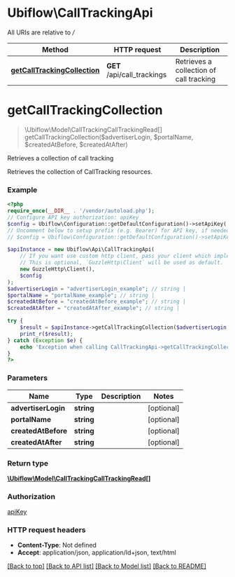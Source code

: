 # Ubiflow\CallTrackingApi

All URIs are relative to */*

Method | HTTP request | Description
------------- | ------------- | -------------
[**getCallTrackingCollection**](CallTrackingApi.md#getcalltrackingcollection) | **GET** /api/call_trackings | Retrieves a collection of call tracking

# **getCallTrackingCollection**
> \Ubiflow\Model\CallTrackingCallTrackingRead[] getCallTrackingCollection($advertiserLogin, $portalName, $createdAtBefore, $createdAtAfter)

Retrieves a collection of call tracking

Retrieves the collection of CallTracking resources.

### Example
```php
<?php
require_once(__DIR__ . '/vendor/autoload.php');
// Configure API key authorization: apiKey
$config = Ubiflow\Configuration::getDefaultConfiguration()->setApiKey('X-AUTH-TOKEN', 'YOUR_API_KEY');
// Uncomment below to setup prefix (e.g. Bearer) for API key, if needed
// $config = Ubiflow\Configuration::getDefaultConfiguration()->setApiKeyPrefix('X-AUTH-TOKEN', 'Bearer');

$apiInstance = new Ubiflow\Api\CallTrackingApi(
    // If you want use custom http client, pass your client which implements `GuzzleHttp\ClientInterface`.
    // This is optional, `GuzzleHttp\Client` will be used as default.
    new GuzzleHttp\Client(),
    $config
);
$advertiserLogin = "advertiserLogin_example"; // string | 
$portalName = "portalName_example"; // string | 
$createdAtBefore = "createdAtBefore_example"; // string | 
$createdAtAfter = "createdAtAfter_example"; // string | 

try {
    $result = $apiInstance->getCallTrackingCollection($advertiserLogin, $portalName, $createdAtBefore, $createdAtAfter);
    print_r($result);
} catch (Exception $e) {
    echo 'Exception when calling CallTrackingApi->getCallTrackingCollection: ', $e->getMessage(), PHP_EOL;
}
?>
```

### Parameters

Name | Type | Description  | Notes
------------- | ------------- | ------------- | -------------
 **advertiserLogin** | **string**|  | [optional]
 **portalName** | **string**|  | [optional]
 **createdAtBefore** | **string**|  | [optional]
 **createdAtAfter** | **string**|  | [optional]

### Return type

[**\Ubiflow\Model\CallTrackingCallTrackingRead[]**](../Model/CallTrackingCallTrackingRead.md)

### Authorization

[apiKey](../../README.md#apiKey)

### HTTP request headers

 - **Content-Type**: Not defined
 - **Accept**: application/json, application/ld+json, text/html

[[Back to top]](#) [[Back to API list]](../../README.md#documentation-for-api-endpoints) [[Back to Model list]](../../README.md#documentation-for-models) [[Back to README]](../../README.md)

